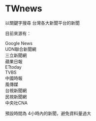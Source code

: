 # TWnews
以關鍵字搜尋 台灣各大新聞平台的新聞

目前來源有：

Google News  
UDN聯合新聞網  
三立新聞網  
蘋果日報  
ETtoday  
TVBS  
中國時報  
風傳媒  
台視新聞網  
民視新聞網  
中央社CNA  

預設時間為 4小時內的新聞，避免資料量過大
